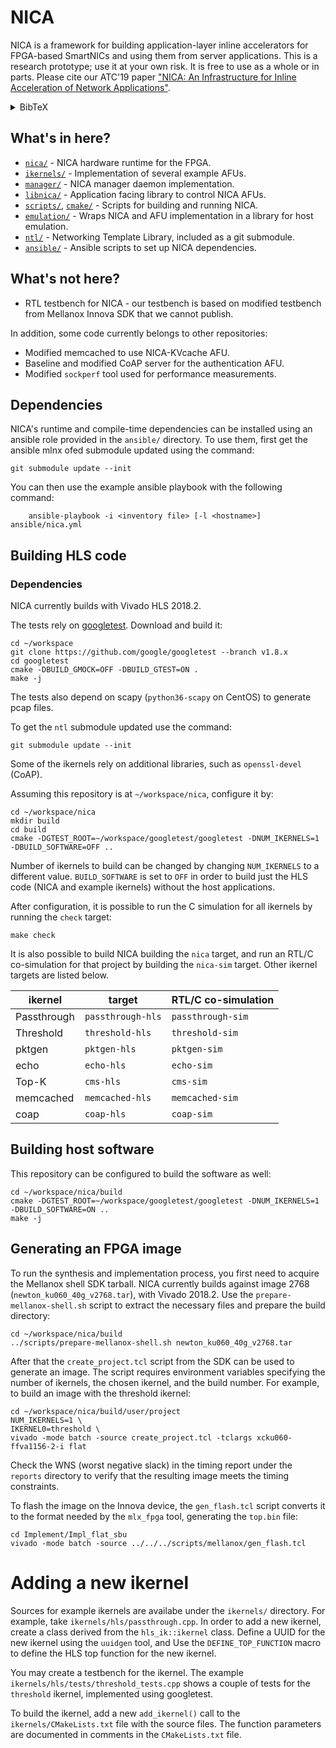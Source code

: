 # NICA

NICA is a framework for building application-layer inline accelerators for
FPGA-based SmartNICs and using them from server applications.
This is a research prototype; use it at your own risk. It is free to use as a
whole or in parts. Please cite our ATC'19 paper
["NICA: An Infrastructure for Inline Acceleration of Network Applications"](https://www.usenix.org/conference/atc19/presentation/eran).
<details>
  <summary>BibTeX</summary>

    @inproceedings {234884,
    author = {Haggai Eran and Lior Zeno and Maroun Tork and Gabi Malka and Mark Silberstein},
    title = {{NICA}: An Infrastructure for Inline Acceleration of Network Applications},
    booktitle = {2019 {USENIX} Annual Technical Conference ({USENIX} {ATC} 19)},
    year = {2019},
    address = {Renton, WA},
    url = {https://www.usenix.org/conference/atc19/presentation/eran},
    publisher = {{USENIX} Association},
    }

</details>

## What's in here?

* [`nica/`](nica/) - NICA hardware runtime for the FPGA.
* [`ikernels/`](ikernels/) - Implementation of several example AFUs.
* [`manager/`](manager/) - NICA manager daemon implementation.
* [`libnica/`](libnica/) - Application facing library to control NICA AFUs.
* [`scripts/`](scripts/), [`cmake/`](cmake/) - Scripts for building and running NICA.
* [`emulation/`](emulation/) - Wraps NICA and AFU implementation in a library for host emulation.
* [`ntl/`](https://github.com/acsl-technion/ntl) - Networking Template Library, included as a git submodule.
* [`ansible/`](ansible/) - Ansible scripts to set up NICA dependencies.

## What's not here?

* RTL testbench for NICA - our testbench is based on modified testbench from
  Mellanox Innova SDK that we cannot publish.

In addition, some code currently belongs to other repositories:

* Modified memcached to use NICA-KVcache AFU.
* Baseline and modified CoAP server for the authentication AFU.
* Modified `sockperf` tool used for performance measurements.

## Dependencies

NICA's runtime and compile-time dependencies can be installed using an ansible
role provided in the `ansible/` directory. To use them, first 
get the ansible mlnx ofed submodule updated using the command:

```shell
git submodule update --init
```

You can then use the example ansible playbook with the following command:

```shell
    ansible-playbook -i <inventory file> [-l <hostname>] ansible/nica.yml
```

## Building HLS code

### Dependencies

NICA currently builds with Vivado HLS 2018.2.

The tests rely on [googletest](https://github.com/google/googletest). Download
and build it:

```shell
cd ~/workspace
git clone https://github.com/google/googletest --branch v1.8.x
cd googletest
cmake -DBUILD_GMOCK=OFF -DBUILD_GTEST=ON .
make -j
```

The tests also depend on scapy (`python36-scapy` on CentOS) to generate pcap files. 

To get the `ntl` submodule updated use the command:

```shell
git submodule update --init
```

Some of the ikernels rely on additional libraries, such as `openssl-devel` (CoAP).

Assuming this repository is at `~/workspace/nica`, configure it by:

```shell
cd ~/workspace/nica
mkdir build
cd build
cmake -DGTEST_ROOT=~/workspace/googletest/googletest -DNUM_IKERNELS=1 -DBUILD_SOFTWARE=OFF ..
```

Number of ikernels to build can be changed by changing `NUM_IKERNELS` to a
different value. `BUILD_SOFTWARE` is set to `OFF` in order to build just the HLS
code (NICA and example ikernels) without the host applications.

After configuration, it is possible to run the C simulation for all ikernels by
running the `check` target:

```shell
make check
```

It is also possible to build NICA building the `nica` target, and run an RTL/C
co-simulation for that project by building the `nica-sim` target. Other
ikernel targets are listed below.

| ikernel     | target            | RTL/C co-simulation |
| ----------- | ----------------- | -----------------   |
| Passthrough | `passthrough-hls` | `passthrough-sim`   |
| Threshold   | `threshold-hls`   | `threshold-sim`     |
| pktgen      | `pktgen-hls`      | `pktgen-sim`        |
| echo        | `echo-hls`        | `echo-sim`          |
| Top-K       | `cms-hls`         | `cms-sim`           |
| memcached   | `memcached-hls`   | `memcached-sim`     |
| coap        | `coap-hls`        | `coap-sim`          |

## Building host software

This repository can be configured to build the software as well:

```shell
cd ~/workspace/nica/build
cmake -DGTEST_ROOT=~/workspace/googletest/googletest -DNUM_IKERNELS=1 -DBUILD_SOFTWARE=ON ..
make -j
```

## Generating an FPGA image

To run the synthesis and implementation process, you first need to acquire the
Mellanox shell SDK tarball. NICA currently builds against image 2768
(`newton_ku060_40g_v2768.tar`), with Vivado 2018.2. Use the
`prepare-mellanox-shell.sh` script to extract the necessary files and prepare the
build directory:

```shell
cd ~/workspace/nica/build
../scripts/prepare-mellanox-shell.sh newton_ku060_40g_v2768.tar
```

After that the `create_project.tcl` script from the SDK can be used to generate
an image. The script requires environment variables specifying the number of
ikernels, the chosen ikernel, and the build number. For example, to build an
image with the threshold ikernel:

```shell
cd ~/workspace/nica/build/user/project
NUM_IKERNELS=1 \
IKERNEL0=threshold \
vivado -mode batch -source create_project.tcl -tclargs xcku060-ffva1156-2-i flat
```

Check the WNS (worst negative slack) in the timing report under the `reports`
directory to verify that the resulting image meets the timing constraints.

To flash the image on the Innova device, the `gen_flash.tcl` script converts it to the format needed by the
`mlx_fpga` tool, generating the `top.bin` file:

```shell
cd Implement/Impl_flat_sbu
vivado -mode batch -source ../../../scripts/mellanox/gen_flash.tcl
```

# Adding a new ikernel

Sources for example ikernels are availabe under the `ikernels/` directory. For
example, take `ikernels/hls/passthrough.cpp`. In order to add a new ikernel,
create a class derived from the `hls_ik::ikernel` class.
Define a UUID for the new ikernel using the
`uuidgen` tool, and Use the `DEFINE_TOP_FUNCTION` macro to define the HLS top
function for the new ikernel.

You may create a testbench for the ikernel. The example
`ikernels/hls/tests/threshold_tests.cpp` shows a couple of tests for the
`threshold` ikernel, implemented using googletest.

To build the ikernel, add a new `add_ikernel()` call to the
`ikernels/CMakeLists.txt` file with the source files. The function parameters
are documented in comments in the `CMakeLists.txt` file. 

